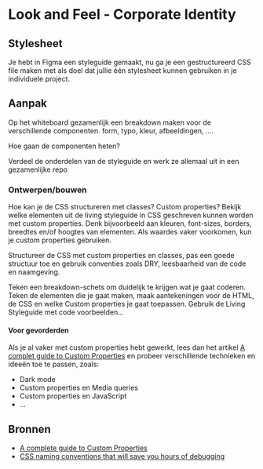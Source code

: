 # Look and Feel - Corporate Identity

## Stylesheet

Je hebt in Figma een styleguide gemaakt, nu ga je een gestructureerd CSS file maken met als doel dat jullie één stylesheet kunnen gebruiken in je individuele project.


<!-- 
Deze teksten komen o.a. uit de deeltaak [Custom properties](https://github.com/fdnd-task/look-and-feel-custom-properties) 
Dit jaar gaan we ons meer richten op het maken van 1 stylesheet dat de studenten kunnen gebruiken voor hun eigen project. 

Workshop stylesheets for styleguides: over structuur aanbrengen in HTML en CSS, classes en custom properties

In Figma staan 8 artboards met een uitwerken van onderdelen op basis van de huisstijl van de opdracht
Studenten gaan zelf een stylesheet maken. Deze komt op 1 plek te staan. 
Bijhorende HTML klaarzetten. In de leertaak? Styleguide.html. Of in een aparte repo waar ze allemaal in gaan werken?

-->


## Aanpak

Op het whiteboard gezamenlijk een breakdown maken voor de verschillende componenten. form, typo, kleur, afbeeldingen, ....

Hoe gaan de componenten heten? 

Verdeel de onderdelen van de styleguide en werk ze allemaal uit in een gezamenlijke repo


### Ontwerpen/bouwen

Hoe kan je de CSS structureren met classes? Custom properties? 
Bekijk welke elementen uit de living styleguide in CSS geschreven kunnen worden met custom properties. Denk bijvoorbeeld aan kleuren, font-sizes, borders, breedtes en/of hoogtes van elementen.  Als waardes vaker voorkomen, kun je custom properties gebruiken. 

Structureer de CSS met custom properties en classes, pas een goede structuur toe en gebruik conventies zoals DRY, leesbaarheid van de code en naamgeving.

Teken een breakdown-schets om duidelijk te krijgen wat je gaat coderen. Teken de elementen die je gaat maken, maak aantekeningen voor de HTML, de CSS en welke Custom properties je gaat toepassen. Gebruik de Living Styleguide met code voorbeelden...

#### Voor gevorderden

Als je al vaker met custom properties hebt gewerkt, lees dan het artikel [A complet guide to Custom Properties](https://css-tricks.com/a-complete-guide-to-custom-properties/) en probeer verschillende technieken en ideeën toe te passen, zoals: 
- Dark mode
- Custom properties en Media queries
- Custom properties en JavaScript
- ...


## Bronnen

- [A complete guide to Custom Properties](https://css-tricks.com/a-complete-guide-to-custom-properties/)
- [CSS naming conventions that will save you hours of debugging](https://www.freecodecamp.org/news/css-naming-conventions-that-will-save-you-hours-of-debugging-35cea737d849/)
<!-- - [Using CSS custom properties like this is a waste](https://www.youtube.com/watch?v=_2LwjfYc1x8)-->
<!-- - [Basis voorbeeld template HTML & CSS structuur](https://codepen.io/joostf/pen/xEpmLx) -->


<!-- 
## Definition of done

Deze opdracht is done als:

- [ ] je hebt custom properties gebruikt en in de wiki uitgelegd hoe jouw code werkt
- [ ] je hebt een duidelijke structuur toegepast in jouw CSS bestand(en) en dit gedocumenteerd in de wiki 
-->
